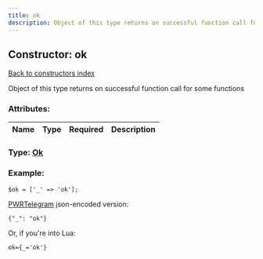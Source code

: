 ```yaml
---
title: ok
description: Object of this type returns on successful function call for some functions
---
```

## Constructor: ok  
[Back to constructors index](index.md)



Object of this type returns on successful function call for some functions

### Attributes:

| Name     |    Type       | Required | Description |
|----------|---------------|----------|-------------|



### Type: [Ok](../types/Ok.md)


### Example:

```
$ok = ['_' => 'ok'];
```  

[PWRTelegram](https://pwrtelegram.xyz) json-encoded version:

```
{"_": "ok"}
```


Or, if you're into Lua:  


```
ok={_='ok'}

```



